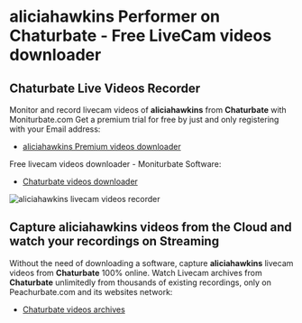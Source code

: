 # aliciahawkins Performer on Chaturbate - Free LiveCam videos downloader

## Chaturbate Live Videos Recorder

Monitor and record livecam videos of **aliciahawkins** from **Chaturbate** with Moniturbate.com
Get a premium trial for free by just and only registering with your Email address:
* [aliciahawkins Premium videos downloader](https://moniturbate.com/request-demo-licence-key.html)

Free livecam videos downloader - Moniturbate Software:
* [Chaturbate videos downloader](https://moniturbate.com/moniturbate-download-software.html)

![aliciahawkins livecam videos recorder](https://peachurnet.com/templates/moniturbate-software.png)


## Capture aliciahawkins videos from the Cloud and watch your recordings on Streaming

Without the need of downloading a software, capture **aliciahawkins** livecam videos from **Chaturbate** 100% online.
Watch Livecam archives from **Chaturbate** unlimitedly from thousands of existing recordings, only on Peachurbate.com and its websites network:
* [Chaturbate videos archives](https://peachurnet.com/)